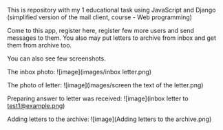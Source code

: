 This is repository with my 1 educational task using JavaScript and Django (simplified version of the mail client, course - Web programming) 

Come to this app, register here, register few more users and send messages to them.
You also may put letters to archive from inbox and get them from archive too.

You can also see few screenshots.

The inbox photo:
![image](images/inbox letter.png)

The photo of letter:
![image](images/screen the text of the letter.png)

Preparing answer to letter was received:
![image](inbox letter to test1@example.png)

Adding letters to the archive:
![image](Adding letters to the archive.png)